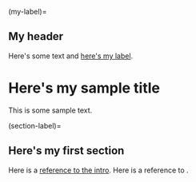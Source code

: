 (my-label)=
## My header

Here's some text and [here's my label](my-label).

# Here's my sample title

This is some sample text.

(section-label)=
## Here's my first section

Here is a [reference to the intro](intro.md). Here is a reference to [](section-label).
